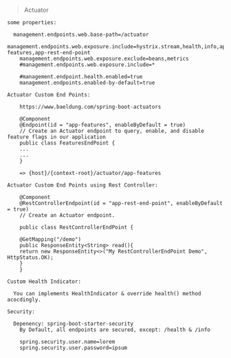 > Actuator

	some properties:
	
	  management.endpoints.web.base-path=/actuator
		management.endpoints.web.exposure.include=hystrix.stream,health,info,app-features,app-rest-end-point
		management.endpoints.web.exposure.exclude=beans,metrics
		#management.endpoints.web.exposure.include=*

		#management.endpoint.health.enabled=true
		management.endpoints.enabled-by-default=true

	Actuator Custom End Points:

		https://www.baeldung.com/spring-boot-actuators

		@Component
		@Endpoint(id = "app-features", enableByDefault = true)
		// Create an Actuator endpoint to query, enable, and disable feature flags in our application
		public class FeaturesEndPoint {
		...
		...
		}

		=> {host}/{context-root}/actuator/app-features

	Actuator Custom End Points using Rest Controller:

		@Component
		@RestControllerEndpoint(id = "app-rest-end-point", enableByDefault = true)
		// Create an Actuator endpoint.

		public class RestControllerEndPoint {

		@GetMapping("/demo")
		public ResponseEntity<String> read(){
		return new ResponseEntity<>("My RestControllerEndPoint Demo", HttpStatus.OK);
		}
		}

	Custom Health Indicator:

	  You can implements HealthIndicator & override health() method acocdingly.
		
	Security:
	
	  Depenency: spring-boot-starter-security
		By Default, all endpoints are secured, except: /health & /info
		
		spring.security.user.name=lorem
		spring.security.user.password=ipsum
		
		
		

